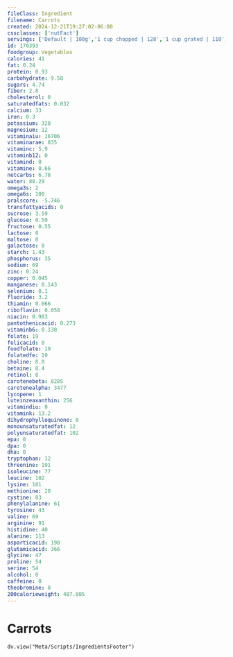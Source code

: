```yaml
---
fileClass: Ingredient
filename: Carrots
created: 2024-12-21T19:27:02-06:00
cssclasses: ['nutFact']
servings: ['Default | 100g','1 cup chopped | 128','1 cup grated | 110','1 cup strips or slices | 122','1 large (7-1/4 inch to 8-/1/2 inch long) | 72','1 medium | 61','1 small (5-1/2 inch long) | 50','1 slice | 3','1 strip large (3 inch long) | 7','1 strip medium | 4']
id: 170393
foodgroup: Vegetables
calories: 41
fat: 0.24
protein: 0.93
carbohydrate: 9.58
sugars: 4.74
fiber: 2.8
cholesterol: 0
saturatedfats: 0.032
calcium: 33
iron: 0.3
potassium: 320
magnesium: 12
vitaminaiu: 16706
vitaminarae: 835
vitaminc: 5.9
vitaminb12: 0
vitamind: 0
vitamine: 0.66
netcarbs: 6.78
water: 88.29
omega3s: 2
omega6s: 100
pralscore: -5.746
transfattyacids: 0
sucrose: 3.59
glucose: 0.59
fructose: 0.55
lactose: 0
maltose: 0
galactose: 0
starch: 1.43
phosphorus: 35
sodium: 69
zinc: 0.24
copper: 0.045
manganese: 0.143
selenium: 0.1
fluoride: 3.2
thiamin: 0.066
riboflavin: 0.058
niacin: 0.983
pantothenicacid: 0.273
vitaminb6: 0.138
folate: 19
folicacid: 0
foodfolate: 19
folatedfe: 19
choline: 8.8
betaine: 0.4
retinol: 0
carotenebeta: 8285
carotenealpha: 3477
lycopene: 1
luteinzeaxanthin: 256
vitamindiu: 0
vitamink: 13.2
dihydrophylloquinone: 0
monounsaturatedfat: 12
polyunsaturatedfat: 102
epa: 0
dpa: 0
dha: 0
tryptophan: 12
threonine: 191
isoleucine: 77
leucine: 102
lysine: 101
methionine: 20
cystine: 83
phenylalanine: 61
tyrosine: 43
valine: 69
arginine: 91
histidine: 40
alanine: 113
asparticacid: 190
glutamicacid: 366
glycine: 47
proline: 54
serine: 54
alcohol: 0
caffeine: 0
theobromine: 0
200calorieweight: 487.805
---
```


# Carrots

```dataviewjs
dv.view("Meta/Scripts/IngredientsFooter")
```